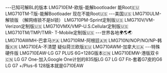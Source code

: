 ---已知可解BL的版本
LMG710EM-欧版-能解bootloader 能Root🇪🇺
LMG710TM-T版-能解Bootloader 现在不能Root🇺🇸
---美国🇺🇸
LMG710ULM-解锁版 （解网络锁不是bl锁）
LMG710PM-Sprint定制版🇺🇸
LMG710V/VM-Verizon定制版🇺🇸
LMG710VMX/VMP-U.S.Cellular定制版🇺🇸
LMG710TM/TMP/TMR- T-Mobile定制版🇺🇸
---世界各地🌍🌎🌏
LMG710AWMH-巴拿马🇵🇦
LMG710RM-阿根廷🇦🇷
LMG710N/NOP/NO/NP-韩版🇰🇷
LMG710EA-不清楚 疑似荷兰欧版🇪🇺
LMG710AWM-加拿大🇨🇦
---特殊硬件版
LMG710EAW-LG G7 PLUS 6G+128G版本🇨🇳
LMG710EMW-港版双卡🇨🇳
LG G7 One-加入Google One计划的835版LG G7
LG G7 Fit-套着G7皮的G6
LG G7 +/Plus-6 128版本就是G710EAW
